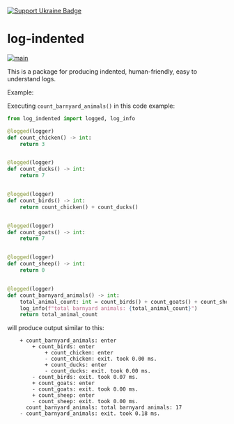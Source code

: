 
[![Support Ukraine Badge](https://bit.ly/support-ukraine-now)](https://github.com/support-ukraine/support-ukraine#support-financially)

# log-indented

[![main](https://github.com/markmark206/log-indented/actions/workflows/python-test.yml/badge.svg)](https://github.com/markmark206/log-indented/actions/workflows/python-test.yml)


This is a package for producing indented, human-friendly, easy to understand logs.

Example:

Executing `count_barnyard_animals()` in this code example:

```python
from log_indented import logged, log_info

@logged(logger)
def count_chicken() -> int:
    return 3


@logged(logger)
def count_ducks() -> int:
    return 7


@logged(logger)
def count_birds() -> int:
    return count_chicken() + count_ducks()


@logged(logger)
def count_goats() -> int:
    return 7


@logged(logger)
def count_sheep() -> int:
    return 0


@logged(logger)
def count_barnyard_animals() -> int:
    total_animal_count: int = count_birds() + count_goats() + count_sheep()
    log_info(f"total barnyard animals: {total_animal_count}")
    return total_animal_count
```

will produce output similar to this:

```
    + count_barnyard_animals: enter
        + count_birds: enter
            + count_chicken: enter
            - count_chicken: exit. took 0.00 ms.
            + count_ducks: enter
            - count_ducks: exit. took 0.00 ms.
        - count_birds: exit. took 0.07 ms.
        + count_goats: enter
        - count_goats: exit. took 0.00 ms.
        + count_sheep: enter
        - count_sheep: exit. took 0.00 ms.
      count_barnyard_animals: total barnyard animals: 17
    - count_barnyard_animals: exit. took 0.18 ms.
```
